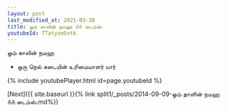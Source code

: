```yaml
---
layout: post
last_modified_at: 2021-03-30
title: ஓம் காலின் நமஹ ௧௧ டைம்ஸ்
youtubeId: TTatyzm5xtk
---
```

 
 
 ஓம் காலின் நமஹ  
 
 -  ஒரு நெல் கடையின் உரிமையாளர் யார் 
 
  
 
  
 
 
 
 
 
 


{% include youtubePlayer.html id=page.youtubeId %}
 
[Next]({{ site.baseurl }}{% link  split1/_posts/2014-09-09-ஓம் தாளின் நமஹ ௧௧ டைம்ஸ்.md%})
 

